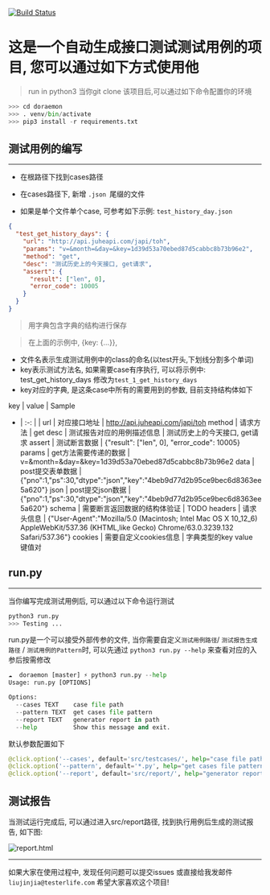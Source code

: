 
[![Build Status](https://travis-ci.org/TesterlifeRaymond/doraemon.svg?branch=master)](https://travis-ci.org/TesterlifeRaymond/doraemon)

#   这是一个自动生成接口测试测试用例的项目, 您可以通过如下方式使用他

> run in python3
当你git clone 该项目后,可以通过如下命令配置你的环境

```python
>>> cd doraemon
>>> . venv/bin/activate
>>> pip3 install -r requirements.txt
```
## 测试用例的编写
-----------------
* 在根路径下找到cases路径
* 在cases路径下, 新增 `.json `尾缀的文件

* 如果是单个文件单个case, 可参考如下示例: `test_history_day.json`


```json
{
  "test_get_history_days": {
    "url": "http://api.juheapi.com/japi/toh",
    "params": "v=&month=&day=&key=1d39d53a70ebed87d5cabbc8b73b96e2",
    "method": "get",
    "desc": "测试历史上的今天接口, get请求",
    "assert": {
      "result": ["len", 0],
      "error_code": 10005
    }
  }
}
```

> 用字典包含字典的结构进行保存

> 在上面的示例中, {key: {...}}, 
* 文件名表示生成测试用例中的class的命名(以test开头,下划线分割多个单词)
* key表示测试方法名, 如果需要case有序执行, 可以将示例中: test_get_history_days 修改为`test_1_get_history_days`
* key对应的字典, 是这条case中所有的需要用到的参数, 目前支持结构体如下

key | value | Sample
- | :-: | |
url | 对应接口地址 | http://api.juheapi.com/japi/toh
method | 请求方法 | get
desc | 测试报告对应的用例描述信息 |  测试历史上的今天接口, get请求
assert | 测试断言数据 | {"result": ["len", 0], "error_code": 10005}
params | get方法需要传递的数据 | v=&month=&day=&key=1d39d53a70ebed87d5cabbc8b73b96e2
data | post提交表单数据 | {"pno":1,"ps":30,"dtype":"json","key":"4beb9d77d2b95ce9bec6d8363ee5a620"}
json | post提交json数据 | {"pno":1,"ps":30,"dtype":"json","key":"4beb9d77d2b95ce9bec6d8363ee5a620"}
schema | 需要断言返回数据的结构体验证 | TODO
headers | 请求头信息 | {"User-Agent":"Mozilla\/5.0 (Macintosh; Intel Mac OS X 10_12_6) AppleWebKit\/537.36 (KHTML,like Gecko) Chrome\/63.0.3239.132 Safari\/537.36"}
cookies | 需要自定义cookies信息 | 字典类型的key value 键值对


## run.py
----------------
当你编写完成测试用例后, 可以通过以下命令运行测试
```python
python3 run.py
>>> Testing ...
```

run.py是一个可以接受外部传参的文件, 当你需要自定义`测试用例路径`/ `测试报告生成路径` / `测试用例的Pattern`时, 可以先通过 ```python3 run.py --help``` 来查看对应的入参后按需修改

```python
☁  doraemon [master] ⚡ python3 run.py --help
Usage: run.py [OPTIONS]

Options:
  --cases TEXT    case file path
  --pattern TEXT  get cases file pattern
  --report TEXT   generator report in path
  --help          Show this message and exit.
```

默认参数配置如下
```python
@click.option('--cases', default='src/testcases/', help="case file path")
@click.option('--pattern', default='*.py', help="get cases file pattern")
@click.option('--report', default='src/report/', help="generator report in path")
```

## 测试报告

当测试运行完成后, 可以通过进入src/report路径, 找到执行用例后生成的测试报告, 如下图:

![report.html](https://raw.githubusercontent.com/TesterlifeRaymond/doraemon/master/imgs/%E6%B5%8B%E8%AF%95%E6%8A%A5%E5%91%8A.png)

--------------

如果大家在使用过程中, 发现任何问题可以提交issues 或直接给我发邮件`liujinjia@testerlife.com`
希望大家喜欢这个项目!

